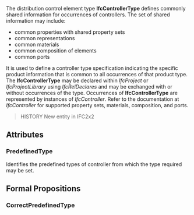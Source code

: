 The distribution control element type **IfcControllerType** defines commonly shared information for occurrences of controllers. The set of shared information may include:

* common properties with shared property sets
* common representations
* common materials
* common composition of elements
* common ports


<!-- end of short definition -->

It is used to define a controller type specification indicating the specific product information that is common to all occurrences of that product type. The **IfcControllerType** may be declared within _IfcProject_ or _IfcProjectLibrary_ using _IfcRelDeclares_ and may be exchanged with or without occurrences of the type. Occurrences of **IfcControllerType** are represented by instances of _IfcController_. Refer to the documentation at _IfcController_ for supported property sets, materials, composition, and ports.

> HISTORY New entity in IFC2x2

## Attributes

### PredefinedType
Identifies the predefined types of controller from which the type required may be set.

## Formal Propositions

### CorrectPredefinedType

